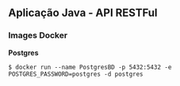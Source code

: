 ## Aplicação Java - API RESTFul

### Images Docker

**Postgres**

```shell
$ docker run --name PostgresBD -p 5432:5432 -e POSTGRES_PASSWORD=postgres -d postgres
```